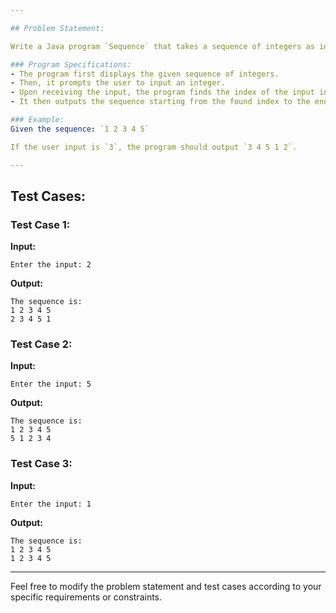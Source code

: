 ```yaml
---

## Problem Statement:

Write a Java program `Sequence` that takes a sequence of integers as input and outputs a modified sequence based on a user input.

### Program Specifications:
- The program first displays the given sequence of integers.
- Then, it prompts the user to input an integer.
- Upon receiving the input, the program finds the index of the input in the sequence.
- It then outputs the sequence starting from the found index to the end, followed by the sequence from the beginning up to the found index.

### Example:
Given the sequence: `1 2 3 4 5`

If the user input is `3`, the program should output `3 4 5 1 2`.

---
```


## Test Cases:

### Test Case 1:
**Input:**
```
Enter the input: 2
```
**Output:**
```
The sequence is:
1 2 3 4 5 
2 3 4 5 1 
```

### Test Case 2:
**Input:**
```
Enter the input: 5
```
**Output:**
```
The sequence is:
1 2 3 4 5 
5 1 2 3 4 
```

### Test Case 3:
**Input:**
```
Enter the input: 1
```
**Output:**
```
The sequence is:
1 2 3 4 5 
1 2 3 4 5 
```

---

Feel free to modify the problem statement and test cases according to your specific requirements or constraints.